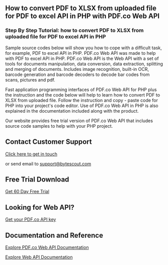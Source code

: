 ## How to convert PDF to XLSX from uploaded file for PDF to excel API in PHP with PDF.co Web API

### Step By Step Tutorial: how to convert PDF to XLSX from uploaded file for PDF to excel API in PHP

Sample source codes below will show you how to cope with a difficult task, for example, PDF to excel API in PHP. PDF.co Web API was made to help with PDF to excel API in PHP. PDF.co Web API is the Web API with a set of tools for documents manipulation, data conversion, data extraction, splitting and merging of documents. Includes image recognition, built-in OCR, barcode generation and barcode decoders to decode bar codes from scans, pictures and pdf.

Fast application programming interfaces of PDF.co Web API for PHP plus the instruction and the code below will help to learn how to convert PDF to XLSX from uploaded file. Follow the instruction and copy - paste code for PHP into your project's code editor. Use of PDF.co Web API in PHP is also explained in the documentation included along with the product.

Our website provides free trial version of PDF.co Web API that includes source code samples to help with your PHP project.

## Contact Customer Support

[Click here to get in touch](https://bytescout.zendesk.com/hc/en-us/requests/new?subject=PDF.co%20Web%20API%20Question)

or send email to [support@bytescout.com](mailto:support@bytescout.com?subject=PDF.co%20Web%20API%20Question) 

## Free Trial Download

[Get 60 Day Free Trial](https://bytescout.com/download/web-installer?utm_source=github-readme)

## Looking for Web API? 

[Get your PDF.co API key](https://pdf.co/documentation/api?utm_source=github-readme)

## Documentation and Reference

[Explore PDF.co Web API Documentation](https://bytescout.com/documentation/index.html?utm_source=github-readme)

[Explore Web API Documentation](https://pdf.co/documentation/api?utm_source=github-readme)